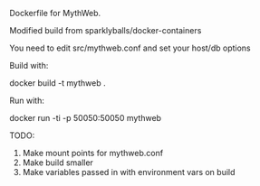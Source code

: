 Dockerfile for MythWeb.

Modified build from sparklyballs/docker-containers

You need to edit src/mythweb.conf and set your host/db options

Build with:


docker build -t mythweb .

Run with:

docker run -ti -p 50050:50050 mythweb


TODO:

1. Make mount points for mythweb.conf
2. Make build smaller
3. Make variables passed in with environment vars on build
